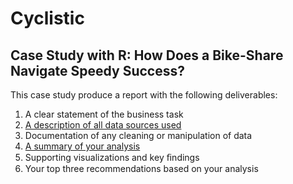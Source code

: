 # Cyclistic

## Case Study with R: How Does a Bike-Share Navigate Speedy Success? 

This case study produce a report with the following deliverables:

1. A clear statement of the business task
2. [A description of all data sources used](https://github.com/jundiya/Portfolio/blob/main/Cyclistic/Source.md)
3. Documentation of any cleaning or manipulation of data
4. [A summary of your analysis](https://github.com/jundiya/Portfolio/blob/main/Cyclistic/cyclistic.ipynb)
5. Supporting visualizations and key ﬁndings
6. Your top three recommendations based on your analysis
